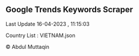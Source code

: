 

## Google Trends Keywords Scraper 
 
Last Update 16-04-2023 , 11:15:03

Country List :
VIETNAM.json



© Abdul Muttaqin 
